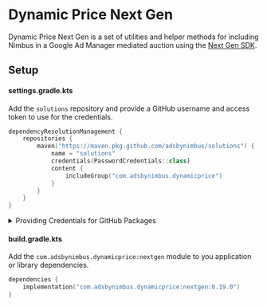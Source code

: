 # Dynamic Price Next Gen

Dynamic Price Next Gen is a set of utilities and helper methods for including Nimbus in a Google Ad
Manager mediated auction using the [Next Gen SDK](https://developers.google.com/admob/android/early-access/nextgen).

## Setup

#### settings.gradle.kts

Add the `solutions` repository and provide a GitHub username and access token to use for the credentials.

```kotlin
dependencyResolutionManagement {
    repositories {
        maven("https://maven.pkg.github.com/adsbynimbus/solutions") {
            name = "solutions"
            credentials(PasswordCredentials::class)
            content {
                includeGroup("com.adsbynimbus.dynamicprice")
            }
        }
    }
}
```

<details>
<summary>Providing Credentials for GitHub Packages</summary>

GitHub Packages requires a username and personal access token for authentication to download the sdk.

### Local Dev Environment

The snippet above looks for a gradle property named `solutionsUsername` and `solutionsPassword` to
authenticate for the repository named `solutions`. To prevent leaking credentials, these properties
should be stored in your Gradle user home directory.

#### ~/.gradle/gradle.properties

```properties
solutionsUsername=yourGithubUsername
solutionsPassword=ghp_personalAccessTokenWithPackagesAccess
```

You can also pass credentials directly in the maven repository definition using any type of Gradle
provider. The name of the repository can be omitted when passing credentials directly.

```kotlin
dependencyResolutionManagement {
    repositories {
        maven("https://maven.pkg.github.com/adsbynimbus/solutions") {
            credentials {
                username = providers.environmentVariable("GITHUB_USERNAME").get()
                password = providers.systemProperty("GITHUB_ACCESS_TOKEN").get()
            }
            content {
                includeGroup("com.adsbynimbus.dynamicprice")
            }
        }
    }
}
```

#### Github Actions

Credentials can be passed directly to the Gradle build by declaring a top level environment variable
with the GitHub workflow actor and token.

##### .github/workflows/build.yml
```yaml
env:
  ORG_GRADLE_PROJECT_solutionsUsername: ${{ github.actor }}
  ORG_GRADLE_PROJECT_solutionsPassword: ${{ github.token }}
```
An example can be found in the [nextgen.yml](../../../.github/workflows/nextgen.yml) workflow.

</details>

#### build.gradle.kts

Add the `com.adsbynimbus.dynamicprice:nextgen` module to you application or library dependencies.

```kotlin
dependencies {
    implementation("com.adsbynimbus.dynamicprice:nextgen:0.19.0")
}
```
